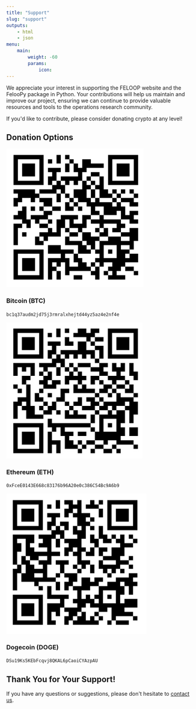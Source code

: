 ```yaml
---
title: "Support"
slug: "support"
outputs:
    - html
    - json
menu:
    main:
        weight: -60
        params: 
            icon: 
---
```

We appreciate your interest in supporting the FELOOP website and the FelooPy package in Python. Your contributions will help us maintain and improve our project, ensuring we can continue to provide valuable resources and tools to the operations research community.

If you'd like to contribute, please consider donating crypto at any level!

## Donation Options

<div class="crypto-container">
  <div class="crypto">
    <img src="/images/my-bitcoin-wallet.jpg" alt="Bitcoin QR code" class="img-responsive">
    <h3>Bitcoin (BTC)</h3>
    <p><code>bc1q37audm2jd75j3rmralxhejtd44yz5az4e2nf4e</code></p>
  </div>
  <div class="crypto">
    <img src="/images/my-ethereum-wallet.jpg" alt="Ethereum QR code" class="img-responsive">
    <h3>Ethereum (ETH)</h3>
    <p><code>0xFceE0143E668c83176b96A20e0c386C54Bc9A6b9</code></p>
  </div>
  <div class="crypto">
    <img src="/images/my_dogecoin-wallet.jpg" alt="Dogecoin QR code" class="img-responsive">
    <h3>Dogecoin (DOGE)</h3>
    <p><code>DSu19Ks5KEbFcqvj8QKAL6pCaoiCYAzpAU</code></p>
  </div>
</div>

## Thank You for Your Support!

If you have any questions or suggestions, please don't hesitate to [contact us](/about/).
